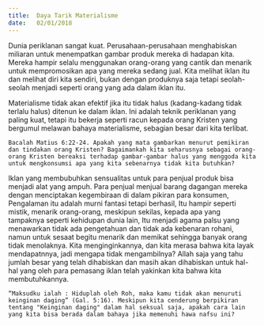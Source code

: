 ```yaml
---
title:  Daya Tarik Materialisme
date:   02/01/2018
---
```


Dunia periklanan sangat kuat. Perusahaan-perusahaan menghabiskan miliaran untuk menempatkan gambar produk mereka di hadapan kita. Mereka hampir selalu menggunakan orang-orang yang cantik dan menarik untuk mempromosikan apa yang mereka sedang jual. Kita melihat iklan itu dan melihat diri kita sendiri, bukan dengan produknya saja tetapi seolah-seolah menjadi seperti orang yang ada dalam iklan itu.

Materialisme tidak akan efektif jika itu tidak halus (kadang-kadang tidak terlalu halus) ditenun ke dalam iklan. Ini adalah teknik periklanan yang paling kuat, tetapi itu bekerja seperti racun kepada orang Kristen yang bergumul melawan bahaya materialisme, sebagian besar dari kita terlibat. 

`Bacalah Matius 6:22-24. Apakah yang mata gambarkan menurut pemikiran dan tindakan orang Kristen? Bagaimankah kita seharusnya sebagai orang-orang Kristen bereaksi terhadap gambar-gambar halus yang menggoda kita untuk mengkonsumsi apa yang kita sebenarnya tidak kita butuhkan?`

Iklan yang membubuhkan sensualitas untuk para penjual produk bisa menjadi alat yang ampuh. Para penjual menjual barang dagangan mereka dengan menciptakan kegembiraan di dalam pikiran para konsumen, Pengalaman itu adalah murni fantasi tetapi berhasil, Itu hampir seperti mistik, menarik orang-orang, meskipun sekilas, kepada apa yang tampaknya seperti kehidupan dunia lain, Itu menjadi agama palsu yang menawarkan tidak ada pengetahuan dan tidak ada kebenaran rohani, namun untuk sesaat begitu menarik dan memikat sehingga banyak orang tidak menolaknya. Kita menginginkannya, dan kita merasa bahwa kita layak mendapatnnya, jadi mengapa tidak mengambilnya? Allah saja yang tahu jumlah besar yang telah dihabiskan dan masih akan dihabiskan untuk hal-hal yang oleh para pemasang iklan telah yakinkan kita bahwa kita membutuhkannya.

`“Maksudku ialah : Hiduplah oleh Roh, maka kamu tidak akan menuruti keinginan daging” (Gal. 5:16). Meskipun kita cenderung berpikiran tentang "Keinginan daging" dalam hal seksual saja, apakah cara lain yang kita bisa berada dalam bahaya jika memenuhi hawa nafsu ini?`